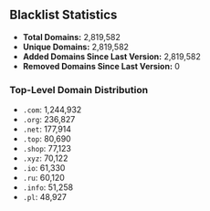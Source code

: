 ## Blacklist Statistics

- **Total Domains:** 2,819,582
- **Unique Domains:** 2,819,582
- **Added Domains Since Last Version:** 2,819,582
- **Removed Domains Since Last Version:** 0

### Top-Level Domain Distribution

-  `.com`: 1,244,932
-  `.org`: 236,827
-  `.net`: 177,914
-  `.top`: 80,690
-  `.shop`: 77,123
-  `.xyz`: 70,122
-  `.io`: 61,330
-  `.ru`: 60,120
-  `.info`: 51,258
-  `.pl`: 48,927
